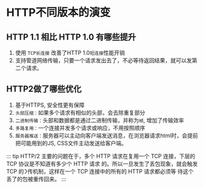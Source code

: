 # HTTP不同版本的演变

## HTTP 1.1 相比 HTTP 1.0 有哪些提升

1. 使用 `TCP长连接` 改善了HTTP 1.0`短连接`性能开销
2. 支持管道网络传输，只要一个请求发出去了，不必等待返回结果，就可以发第二个请求。

## HTTP2做了哪些优化

1. 基于HTTPS, 安全性更有保障
2. `头部压缩：`如果多个请求有相似的头部，会去除重复部分
3. `二进制传输：`头部和数据都是通过二进制传输，并称为`帧`, 增加了传输效率
4. `多路复用：`一个连接并发多个请求或响应，不用按照顺序
5. `服务器推送：`服务器可以主动向客户端发送消息，在浏览器请求html时，会提前把可能用到的JS, CSS文件主动发送给客户端。

::: tip
HTTP/2 主要的问题在于，多个 HTTP 请求在复⽤⼀个 TCP 连接，下层的 TCP 协议是不知道有多少个 HTTP 请求
的。所以⼀旦发⽣了丢包现象，就会触发 TCP 的᯿传机制，这样在⼀个 TCP 连接中的所有的 HTTP 请求都必须等
待这个丢了的包被重传回来。
:::